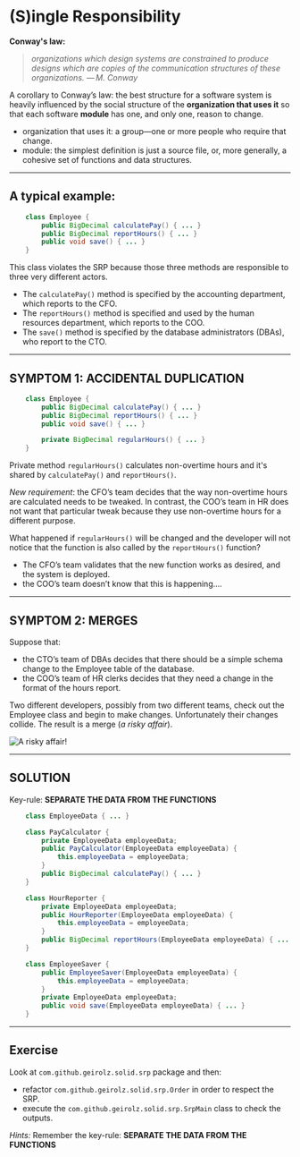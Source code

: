 # (S)ingle Responsibility

**Conway's law:**

> *organizations which design systems are constrained to produce designs which are copies of the communication 
structures of these organizations.
— M. Conway*

A corollary to Conway’s law: the best structure for a software system is heavily influenced by the 
social structure of the **organization that uses it** so that each software **module** has one, and only one, 
reason to change.

* organization that uses it: a group—one or more people who require that change.
* module: the simplest definition is just a source file, or, more generally, a cohesive set of functions and data structures.

---
## A typical example:

```java
    class Employee {
        public BigDecimal calculatePay() { ... }
        public BigDecimal reportHours() { ... }
        public void save() { ... }
    }
```

This class violates the SRP because those three methods are responsible to three very different actors.
* The `calculatePay()` method is specified by the accounting department, which reports to the CFO.
* The `reportHours()` method is specified and used by the human resources department, which reports to the COO.
* The `save()` method is specified by the database administrators (DBAs), who report to the CTO.

---

## SYMPTOM 1: ACCIDENTAL DUPLICATION

```java
    class Employee {
        public BigDecimal calculatePay() { ... }
        public BigDecimal reportHours() { ... }
        public void save() { ... }

        private BigDecimal regularHours() { ... }
    }
```
Private method `regularHours()` calculates non-overtime hours and it's shared by `calculatePay()` and `reportHours()`.

*New requirement*: the CFO’s team decides that the way non-overtime hours are calculated needs to be tweaked.
In contrast, the COO’s team in HR does not want that particular tweak because they use non-overtime hours for a 
different purpose.

What happened if `regularHours()` will be changed and the developer will not notice that the function is also called by 
the `reportHours()` function?
* The CFO’s team validates that the new function works as desired, and the system is deployed.
* the COO’s team doesn’t know that this is happening....

---

## SYMPTOM 2: MERGES

Suppose that:
* the CTO’s team of DBAs decides that there should be a simple schema change to the Employee table of the 
database.
* the COO’s team of HR clerks decides that they need a change in the format of the hours report.

Two different developers, possibly from two different teams, check out the Employee class and begin to make changes. 
Unfortunately their changes collide. The result is a merge (*a risky affair*).

<div class="centered">
    <img src="https://media.giphy.com/media/iMI5MNqWc7GsS9YoK6/giphy.gif" alt="A risky affair!" />
</div>

---

## SOLUTION

Key-rule: **SEPARATE THE DATA FROM THE FUNCTIONS**

```java
    class EmployeeData { ... }

    class PayCalculator {
        private EmployeeData employeeData;        
        public PayCalculator(EmployeeData employeeData) {
            this.employeeData = employeeData;
        }
        public BigDecimal calculatePay() { ... }
    }

    class HourReporter {
        private EmployeeData employeeData;        
        public HourReporter(EmployeeData employeeData) {
            this.employeeData = employeeData;
        }
        public BigDecimal reportHours(EmployeeData employeeData) { ... }
    }

    class EmployeeSaver {
        public EmployeeSaver(EmployeeData employeeData) {
            this.employeeData = employeeData;
        }
        private EmployeeData employeeData;
        public void save(EmployeeData employeeData) { ... }
    }
```
---

## Exercise
Look at `com.github.geirolz.solid.srp` package and then:
* refactor `com.github.geirolz.solid.srp.Order` in order to respect the SRP.
* execute the `com.github.geirolz.solid.srp.SrpMain` class to check the outputs.

*Hints:*
Remember the key-rule: **SEPARATE THE DATA FROM THE FUNCTIONS**